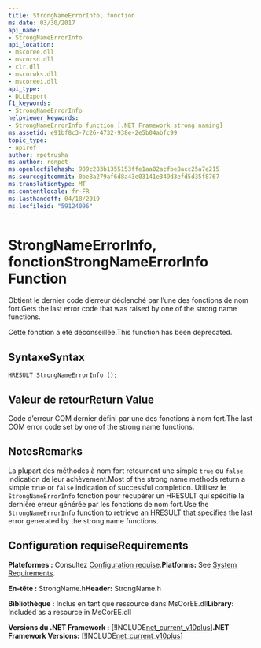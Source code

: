 ```yaml
---
title: StrongNameErrorInfo, fonction
ms.date: 03/30/2017
api_name:
- StrongNameErrorInfo
api_location:
- mscoree.dll
- mscorsn.dll
- clr.dll
- mscorwks.dll
- mscoreei.dll
api_type:
- DLLExport
f1_keywords:
- StrongNameErrorInfo
helpviewer_keywords:
- StrongNameErrorInfo function [.NET Framework strong naming]
ms.assetid: e91bf8c3-7c26-4732-938e-2e5b04abfc99
topic_type:
- apiref
author: rpetrusha
ms.author: ronpet
ms.openlocfilehash: 909c283b1355153ffe1aa02acfbe8acc25a7e215
ms.sourcegitcommit: 0be8a279af6d8a43e03141e349d3efd5d35f8767
ms.translationtype: MT
ms.contentlocale: fr-FR
ms.lasthandoff: 04/18/2019
ms.locfileid: "59124096"
---
```

# <a name="strongnameerrorinfo-function"></a><span data-ttu-id="941d6-102">StrongNameErrorInfo, fonction</span><span class="sxs-lookup"><span data-stu-id="941d6-102">StrongNameErrorInfo Function</span></span>
<span data-ttu-id="941d6-103">Obtient le dernier code d’erreur déclenché par l’une des fonctions de nom fort.</span><span class="sxs-lookup"><span data-stu-id="941d6-103">Gets the last error code that was raised by one of the strong name functions.</span></span>  
  
 <span data-ttu-id="941d6-104">Cette fonction a été déconseillée.</span><span class="sxs-lookup"><span data-stu-id="941d6-104">This function has been deprecated.</span></span>  
  
## <a name="syntax"></a><span data-ttu-id="941d6-105">Syntaxe</span><span class="sxs-lookup"><span data-stu-id="941d6-105">Syntax</span></span>  
  
```  
HRESULT StrongNameErrorInfo ();   
```  
  
## <a name="return-value"></a><span data-ttu-id="941d6-106">Valeur de retour</span><span class="sxs-lookup"><span data-stu-id="941d6-106">Return Value</span></span>  
 <span data-ttu-id="941d6-107">Code d’erreur COM dernier défini par une des fonctions à nom fort.</span><span class="sxs-lookup"><span data-stu-id="941d6-107">The last COM error code set by one of the strong name functions.</span></span>  
  
## <a name="remarks"></a><span data-ttu-id="941d6-108">Notes</span><span class="sxs-lookup"><span data-stu-id="941d6-108">Remarks</span></span>  
 <span data-ttu-id="941d6-109">La plupart des méthodes à nom fort retournent une simple `true` ou `false` indication de leur achèvement.</span><span class="sxs-lookup"><span data-stu-id="941d6-109">Most of the strong name methods return a simple `true` or `false` indication of successful completion.</span></span> <span data-ttu-id="941d6-110">Utilisez le `StrongNameErrorInfo` fonction pour récupérer un HRESULT qui spécifie la dernière erreur générée par les fonctions de nom fort.</span><span class="sxs-lookup"><span data-stu-id="941d6-110">Use the `StrongNameErrorInfo` function to retrieve an HRESULT that specifies the last error generated by the strong name functions.</span></span>  
  
## <a name="requirements"></a><span data-ttu-id="941d6-111">Configuration requise</span><span class="sxs-lookup"><span data-stu-id="941d6-111">Requirements</span></span>  
 <span data-ttu-id="941d6-112">**Plateformes :** Consultez [Configuration requise](../../../../docs/framework/get-started/system-requirements.md).</span><span class="sxs-lookup"><span data-stu-id="941d6-112">**Platforms:** See [System Requirements](../../../../docs/framework/get-started/system-requirements.md).</span></span>  
  
 <span data-ttu-id="941d6-113">**En-tête :** StrongName.h</span><span class="sxs-lookup"><span data-stu-id="941d6-113">**Header:** StrongName.h</span></span>  
  
 <span data-ttu-id="941d6-114">**Bibliothèque :** Inclus en tant que ressource dans MsCorEE.dll</span><span class="sxs-lookup"><span data-stu-id="941d6-114">**Library:** Included as a resource in MsCorEE.dll</span></span>  
  
 <span data-ttu-id="941d6-115">**Versions du .NET Framework :** [!INCLUDE[net_current_v10plus](../../../../includes/net-current-v10plus-md.md)]</span><span class="sxs-lookup"><span data-stu-id="941d6-115">**.NET Framework Versions:** [!INCLUDE[net_current_v10plus](../../../../includes/net-current-v10plus-md.md)]</span></span>  
